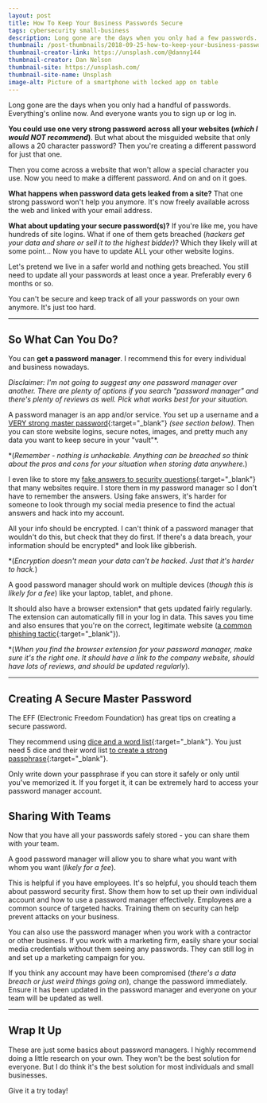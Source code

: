 ```yaml
---
layout: post
title: How To Keep Your Business Passwords Secure
tags: cybersecurity small-business
description: Long gone are the days when you only had a few passwords. Every website wants you to sign up or log in. How do you manage all those passwords and keep them secure?
thumbnail: /post-thumbnails/2018-09-25-how-to-keep-your-business-passwords-secure-thumbnail.jpg
thumbnail-creator-link: https://unsplash.com/@danny144
thumbnail-creator: Dan Nelson
thumbnail-site: https://unsplash.com/
thumbnail-site-name: Unsplash
image-alt: Picture of a smartphone with locked app on table
---
```


Long gone are the days when you only had a handful of passwords. Everything's online now. And everyone wants you to sign up or log in.

**You could use one very strong password across all your websites (*which I would NOT recommend*)**. But what about the misguided website that only allows a 20 character password? Then you're creating a different password for just that one.

Then you come across a website that won't allow a special character you use. Now you need to make a different password. And on and on it goes.

<!--more-->

**What happens when password data gets leaked from a site?** That one strong password won't help you anymore. It's now freely available across the web and linked with your email address.

**What about updating your secure password(s)?** If you're like me, you have hundreds of site logins. What if one of them gets breached (*hackers get your data and share or sell it to the highest bidder*)? Which they likely will at some point... Now you have to update ALL your other website logins.

Let's pretend we live in a safer world and nothing gets breached. You still need to update all your passwords at least once a year. Preferably every 6 months or so.

You can't be secure and keep track of all your passwords on your own anymore. It's just too hard.

---

## So What Can You Do?

You can **get a password manager**.  I recommend this for every individual and business nowadays.

*Disclaimer: I'm not going to suggest any one password manager over another. There are plenty of options if you search "password manager" and there's plenty of reviews as well. Pick what works best for your situation.*

A password manager is an app and/or service. You set up a username and a [VERY strong master password](https://ssd.eff.org/en/module/creating-strong-passwords){:target="_blank"} *(see section below)*. Then you can store website logins, secure notes, images, and pretty much any data you want to keep secure in your "vault"*.  

*(*Remember - nothing is unhackable. Anything can be breached so think about the pros and cons for your situation when storing data anywhere.*)

I even like to store my [fake answers to security questions](https://www.wired.com/2016/09/time-kill-security-questions-answer-lies/){:target="_blank"} that many websites require. I store them in my password manager so I don't have to remember the answers. Using fake answers, it's harder for someone to look through my social media presence to find the actual answers and hack into my account.

All your info should be encrypted. I can't think of a password manager that wouldn't do this, but check that they do first. If there's a data breach, your information should be encrypted* and look like gibberish.

*(*Encryption doesn't mean your data can't be hacked. Just that it's harder to hack.*)

A good password manager should work on multiple devices (*though this is likely for a fee*) like your laptop, tablet, and phone. 

It should also have a browser extension* that gets updated fairly regularly. The extension can automatically fill in your log in data. This saves you time and also ensures that you're on the correct, legitimate website ([a common phishing tactic](https://www.globalsign.com/en/blog/how-to-spot-a-fake-website/){:target="_blank"}).

*(*When you find the browser extension for your password manager, make sure it's the right one. It should have a link to the company website, should have lots of reviews, and should be updated regularly*).

---

## Creating A Secure Master Password

The EFF (Electronic Freedom Foundation) has great tips on creating a secure password.

They recommend using [dice and a word list](https://ssd.eff.org/en/module/creating-strong-passwords){:target="_blank"}. You just need 5 dice and their word list [to create a strong passphrase](https://www.eff.org/dice){:target="_blank"}.

Only write down your passphrase if you can store it safely or only until you've memorized it. If you forget it, it can be extremely hard to access your password manager account.

## Sharing With Teams

Now that you have all your passwords safely stored - you can share them with your team.

A good password manager will allow you to share what you want with whom you want (*likely for a fee*).

This is helpful if you have employees. It's so helpful, you should teach them about password security first. Show them how to set up their own individual account and how to use a password manager effectively. Employees are a common source of targeted hacks. Training them on security can help prevent attacks on your business.

You can also use the password manager when you work with a contractor or other business. If you work with a marketing firm, easily share your social media credentials without them seeing any passwords. They can still log in and set up a marketing campaign for you.

If you think any account may have been compromised (*there's a data breach or just weird things going on*), change the password immediately. Ensure it has been updated in the password manager and everyone on your team will be updated as well.

---

## Wrap It Up

These are just some basics about password managers. I highly recommend doing a little research on your own. They won't be the best solution for everyone. But I do think it's the best solution for most individuals and small businesses. 

Give it a try today!


